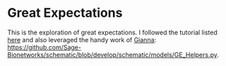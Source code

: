 # Great Expectations

This is the exploration of great expectations.  I followed the tutorial listed [here](https://docs.greatexpectations.io/docs/tutorials/getting_started/tutorial_overview/) and also leveraged the handy work of [Gianna](https://github.com/GiaJordan): https://github.com/Sage-Bionetworks/schematic/blob/develop/schematic/models/GE_Helpers.py.
